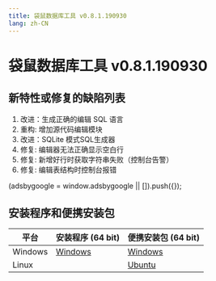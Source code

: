 ```yaml
---
title: 袋鼠数据库工具 v0.8.1.190930
lang: zh-CN
---
```


# 袋鼠数据库工具 v0.8.1.190930


## 新特性或修复的缺陷列表
1. 改进：生成正确的编辑 SQL 语言
2. 重构: 增加源代码编辑模块
3. 改进：SQLite 模式SQL生成器
4. 修复: 编辑器无法正确显示空白行
5. 修复: 新增好行时获取字符串失败（控制台告警）
6. 修复: 编辑表结构时控制台报错

<div>
    <ins class="adsbygoogle"
        style="display:block; text-align:center;"
        data-ad-layout="in-article"
        data-ad-format="fluid"
        data-ad-client="ca-pub-3975819313740938"
        data-ad-slot="6760827895"></ins>
    <script2 type="text/javascript">
        (adsbygoogle = window.adsbygoogle || []).push({});
    </script2>
</div>

## 安装程序和便携安装包 <Badge text="链接已失效" type="warning"/>

| 平台          | 安装程序 (64 bit) | 便携安装包 (64 bit)  |
|-------------------|-------------------|-------------------|
| Windows | [Windows](https://github.com/dbkangaroo/kangaroo/releases/download/v0.8.1.190930/Kangaroo_0.8.1.190930_win64.exe) | [Windows](https://github.com/dbkangaroo/kangaroo/releases/download/v0.8.1.190930/Kangaroo_0.8.1.190930_win64.7z) |
| Linux |  | [Ubuntu](https://github.com/dbkangaroo/kangaroo/releases/download/v0.8.1.190930/Kangaroo_0.8.1.190930_ubuntu.zip) |
